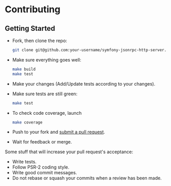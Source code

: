 # Contributing

## Getting Started

* Fork, then clone the repo:
  ```bash
  git clone git@github.com:your-username/symfony-jsonrpc-http-server.git
  ```

* Make sure everything goes well:
  ```bash
  make build
  make test
  ```

* Make your changes (Add/Update tests according to your changes).

* Make sure tests are still green:
  ```bash
  make test
  ```

* To check code coverage, launch
  ```bash
  make coverage
  ```

* Push to your fork and [submit a pull request](https://github.com/yoanm/symfony-jsonrpc-http-server/compare/).

* Wait for feedback or merge.

Some stuff that will increase your pull request's acceptance:

* Write tests.
* Follow PSR-2 coding style.
* Write good commit messages.
* Do not rebase or squash your commits when a review has been made.
